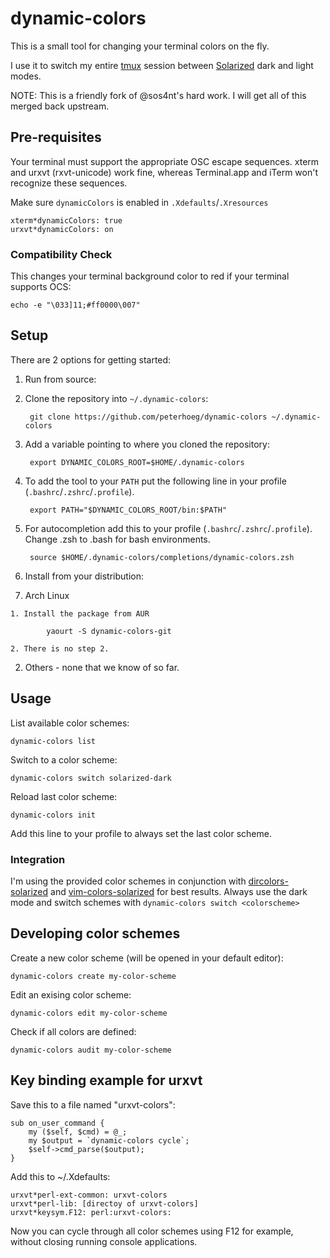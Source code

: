 # dynamic-colors

This is a small tool for changing your terminal colors on the fly.

I use it to switch my entire [tmux](http://tmux.sourceforge.net/) session between [Solarized](http://ethanschoonover.com/solarized) dark and light modes.

NOTE: This is a friendly fork of @sos4nt's hard work. I will get all of this merged back upstream.

## Pre-requisites

Your terminal must support the appropriate OSC escape sequences. xterm and urxvt (rxvt-unicode) work fine, whereas Terminal.app and iTerm won't recognize these sequences.

Make sure `dynamicColors` is enabled in `.Xdefaults`/`.Xresources`

    xterm*dynamicColors: true
    urxvt*dynamicColors: on

### Compatibility Check

This changes your terminal background color to red if your terminal supports OCS:

    echo -e "\033]11;#ff0000\007"


## Setup

There are 2 options for getting started:

1. Run from source:

  1. Clone the repository into `~/.dynamic-colors`:

          git clone https://github.com/peterhoeg/dynamic-colors ~/.dynamic-colors

  2. Add a variable pointing to where you cloned the repository:

          export DYNAMIC_COLORS_ROOT=$HOME/.dynamic-colors

  3. To add the tool to your `PATH` put the following line in your profile (`.bashrc`/`.zshrc`/`.profile`).

          export PATH="$DYNAMIC_COLORS_ROOT/bin:$PATH"

  4. For autocompletion add this to your profile (`.bashrc`/`.zshrc`/`.profile`). Change .zsh to .bash for bash environments.

          source $HOME/.dynamic-colors/completions/dynamic-colors.zsh

2. Install from your distribution:

  1. Arch Linux

    1. Install the package from AUR

            yaourt -S dynamic-colors-git

    2. There is no step 2.

  2. Others - none that we know of so far.


## Usage

List available color schemes:

    dynamic-colors list

Switch to a color scheme:

    dynamic-colors switch solarized-dark

Reload last color scheme:

    dynamic-colors init

Add this line to your profile to always set the last color scheme.

### Integration

I'm using the provided color schemes in conjunction with [dircolors-solarized](https://github.com/seebi/dircolors-solarized) and [vim-colors-solarized](https://github.com/altercation/vim-colors-solarized) for best results. Always use the dark mode and switch schemes with `dynamic-colors switch <colorscheme>`


## Developing color schemes

Create a new color scheme (will be opened in your default editor):

    dynamic-colors create my-color-scheme

Edit an exising color scheme:

    dynamic-colors edit my-color-scheme

Check if all colors are defined:

    dynamic-colors audit my-color-scheme

## Key binding example for urxvt
Save this to a file named "urxvt-colors":

    sub on_user_command {
        my ($self, $cmd) = @_;
        my $output = `dynamic-colors cycle`;
        $self->cmd_parse($output);
    }

Add this to ~/.Xdefaults:

    urxvt*perl-ext-common: urxvt-colors
    urxvt*perl-lib: [directoy of urxvt-colors]
    urxvt*keysym.F12: perl:urxvt-colors:

Now you can cycle through all color schemes using F12 for example,
without closing running console applications.
